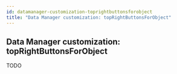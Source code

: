 ```yaml
---
id: datamanager-customization-toprightbuttonsforobject
title: "Data Manager customization: topRightButtonsForObject"
---
```


## Data Manager customization: topRightButtonsForObject

TODO

